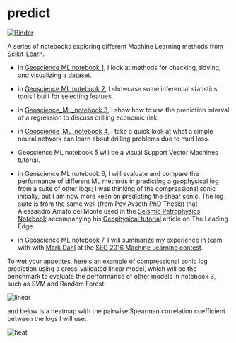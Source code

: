 # predict
[![Binder](https://mybinder.org/badge.svg)](https://mybinder.org/v2/gh/mycarta/predict/master)


A series of notebooks exploring different Machine Learning methods from [Scikit-Learn](http://scikit-learn.org/stable/).

- in [Geoscience ML notebook 1](https://github.com/mycarta/predict/blob/master/Geoscience_ML_notebook_1.ipynb), I look at methods for checking, tidying, and visualizing a dataset.

- in [Geoscience ML notebook 2](https://github.com/mycarta/predict/blob/master/Geoscience_ML_notebook_2.ipynb), I showcase some inferential statistics tools I built for selecting featues.

- in [Geoscience_ML_notebook 3](https://github.com/mycarta/predict/blob/master/Geoscience_ML_notebook_3.ipynb), I show how to use the prediction interval of a regression to discuss drilling economic risk.

- in [Geoscience_ML_notebook 4](https://github.com/mycarta/predict/blob/master/Geoscience_ML_notebook_4.ipynb), I take a quick look at what a simple neural network can learn about drilling problems due to mud loss.

- Geoscience ML notebook 5 will be a visual Support Vector Machines tutorial.

- in Geoscience ML notebook 6, I will evaluate and compare the performance of different ML methods in predicting a geophysical log from a suite of other logs; I was thinking of the compressional sonic initially, but I am now more keen on predicting the shear sonic. The log suite is from the same well (from Pev Avseth PhD Thesis) that Alessandro Amato del Monte used in the 
[Seismic Petrophysics Notebook](https://github.com/seg/tutorials/blob/master/1506_Seismic_petrophysics_2/Seismic_petrophysics_2.ipynb) accompanying his [Geophysical tutorial](http://library.seg.org/doi/abs/10.1190/tle34040440.1) article on The Leading Edge.

- in Geoscience ML notebook 7, I will summarize my experience in team with with [Mark Dahl](https://github.com/dahlmb) at the [SEG 2016 Machine Learning contest](https://github.com/seg/2016-ml-contest).



 To wet your appetites, here's an example of compressional sonic log prediction using a cross-validated linear model, which will be the benchmark to evaluate the performance of other models in notebook 3, such as SVM and Random Forest:

![linear](https://github.com/mycarta/predict/blob/master/images_4_README/linear_model.png)

and below is a heatmap with the pairwise Spearman correlation coefficient between the logs I will use:
 
![heat](https://github.com/mycarta/predict/blob/master/images_4_README/heatmap.png)


